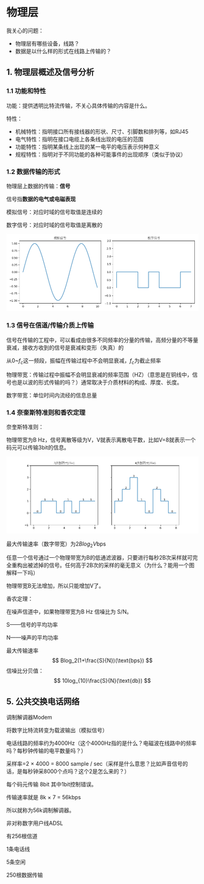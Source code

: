 # 物理层

我关心的问题：

- 物理层有哪些设备，线路？
- 数据是以什么样的形式在线路上传输的？

## 1. 物理层概述及信号分析

### 1.1 功能和特性

功能：提供透明比特流传输，不关心具体传输的内容是什么。

特性：

- 机械特性：指明接口所有接线器的形状、尺寸、引脚数和排列等，如RJ45
- 电气特性：指明在接口电缆上各条线出现的电压的范围
- 功能特性：指明某条线上出现的某一电平的电压表示何种意义
- 规程特性：指明对于不同功能的各种可能事件的出现顺序（类似于协议）

### 1.2 数据传输的形式

物理层上数据的传输：**信号**

信号指**数据的电气或电磁表现**

模拟信号：对应时域的信号取值是连续的

数字信号：对应时域的信号取值是离散的

![](img/模拟信号和数字信号.png)

### 1.3 信号在信道/传输介质上传输

信号在传输的工程中，可以看成由很多不同频率的分量的传输，高频分量的不等量衰减，接收方收到的信号是衰减和变形（失真）的

从0~$f_c$这一频段，振幅在传输过程中不会明显衰减，$f_c$为截止频率

物理带宽：传输过程中振幅不会明显衰减的频率范围（HZ）（意思是在铜线中，信号也是以波的形式传输的吗？）通常取决于介质材料的构成、厚度、长度。

数字带宽：单位时间内流经的信息总量

### 1.4 奈奎斯特准则和香农定理

奈奎斯特准则：

物理带宽为B Hz，信号离散等级为V，V就表示离散电平数，比如V=8就表示一个码元可以传输3bit的信息。

![](img/码元.png)

最大传输速率（数字带宽）为$2Blog_2V$bps

任意一个信号通过一个物理带宽为B的低通滤波器，只要进行每秒2B次采样就可完全重构出被滤掉的信号。任何高于2B次的采样的毫无意义（为什么？能用一个图解释一下吗）

物理带宽B无法增加，所以只能增加V了。



香农定理：

在噪声信道中，如果物理带宽为B Hz 信噪比为 S/N。

S——信号的平均功率

N——噪声的平均功率

最大传输速率
$$
Blog_2(1+\frac{S}{N})(\text{bps})
$$
信噪比分贝值：
$$
10log_{10}\frac{S}{N}(\text{db})
$$


## 5. 公共交换电话网络

调制解调器Modem

将数字比特流转变为载波输出（模拟信号）

电话线路的频率约为4000Hz（这个4000Hz指的是什么？电磁波在线路中的频率吗？每秒钟传输的电平数量吗？）

采样率=2 × 4000 = 8000 sample / sec（采样是什么意思？比如声音信号的话，是每秒钟采8000个点吗？这个2是怎么来的？）

每个码元传输 8bit 其中1bit控制错误。

传输速率就是 8k × 7 = 56kbps

所以就称为56k调制解调器。



非对称数字用户线ADSL

有256根信道



1条电话线

5条空闲

250根数据传输



